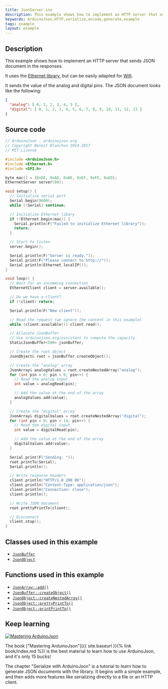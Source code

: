 ```yaml
---
title: JsonServer.ino
description: This example shows how to implement an HTTP server that sends JSON document in the responses.
keywords: ArduinoJson,HTTP,serialize,encode,generate,example
tags: example
layout: example
---
```


## Description

This example shows how to implement an HTTP server that sends JSON document in the responses.

It uses the [Ethernet library](https://www.arduino.cc/en/Reference/Ethernet), but can be easily adapted for [Wifi](https://www.arduino.cc/en/Reference/WiFi).

It sends the value of the analog and digital pins.
The JSON document looks like the following:

```json
{
  "analog": [ 0, 1, 2, 3, 4, 5 ],
  "digital": [ 0, 1, 2, 3, 4, 5, 6, 7, 8, 9, 10, 11, 12, 13 ]
}
```

## Source code

```c++
// ArduinoJson - arduinojson.org
// Copyright Benoit Blanchon 2014-2017
// MIT License

#include <ArduinoJson.h>
#include <Ethernet.h>
#include <SPI.h>

byte mac[] = {0xDE, 0xAD, 0xBE, 0xEF, 0xFE, 0xED};
EthernetServer server(80);

void setup() {
  // Initialize serial port
  Serial.begin(9600);
  while (!Serial) continue;

  // Initialize Ethernet libary
  if (!Ethernet.begin(mac)) {
    Serial.println(F("Failed to initialize Ethernet library"));
    return;
  }

  // Start to listen
  server.begin();

  Serial.println(F("Server is ready."));
  Serial.print(F("Please connect to http://"));
  Serial.println(Ethernet.localIP());
}

void loop() {
  // Wait for an incomming connection
  EthernetClient client = server.available();

  // Do we have a client?
  if (!client) return;

  Serial.println(F("New client"));

  // Read the request (we ignore the content in this example)
  while (client.available()) client.read();

  // Allocate JsonBuffer
  // Use arduinojson.org/assistant to compute the capacity.
  StaticJsonBuffer<500> jsonBuffer;

  // Create the root object
  JsonObject& root = jsonBuffer.createObject();

  // Create the "analog" array
  JsonArray& analogValues = root.createNestedArray("analog");
  for (int pin = 0; pin < 6; pin++) {
    // Read the analog input
    int value = analogRead(pin);

    // Add the value at the end of the array
    analogValues.add(value);
  }

  // Create the "digital" array
  JsonArray& digitalValues = root.createNestedArray("digital");
  for (int pin = 0; pin < 14; pin++) {
    // Read the digital input
    int value = digitalRead(pin);

    // Add the value at the end of the array
    digitalValues.add(value);
  }

  Serial.print(F("Sending: "));
  root.printTo(Serial);
  Serial.println();

  // Write response headers
  client.println("HTTP/1.0 200 OK");
  client.println("Content-Type: application/json");
  client.println("Connection: close");
  client.println();

  // Write JSON document
  root.prettyPrintTo(client);

  // Disconnect
  client.stop();
}
```

## Classes used in this example

* [`JsonBuffer`]({{site.baseurl}}/api/jsonbuffer/)
* [`JsonObject`]({{site.baseurl}}/api/jsonobject/)

## Functions used in this example

* [`JsonArray::add()`]({{site.baseurl}}/api/jsonarray/add/)
* [`JsonBuffer::createObject()`]({{site.baseurl}}/api/jsonbuffer/createobject/)
* [`JsonObject::createNestedArray()`]({{site.baseurl}}/api/jsonobject/createnestedarray/)
* [`JsonObject::prettyPrintTo()`]({{site.baseurl}}/api/jsonobject/prettyprintto/)
* [`JsonObject::printPrintTo()`]({{site.baseurl}}/api/jsonobject/printprintto/)

## Keep learning

<a href="{{ site.baseurl }}{% link book/index.md %}"><img src="{{site.baseurl}}/images/cover200.png" class="float-right" alt="Mastering ArduinoJson"></a>

The book ["Mastering ArduinoJson"]({{ site.baseurl }}{% link book/index.md %}) is the best material to learn how to use ArduinoJson, and it's only 15 bucks!

The chapter "Serialize with ArduinoJson" is a tutorial to learn how to generate JSON documents with the library. It begins with a simple example, and then adds more features like serializing directly to a file or an HTTP client.